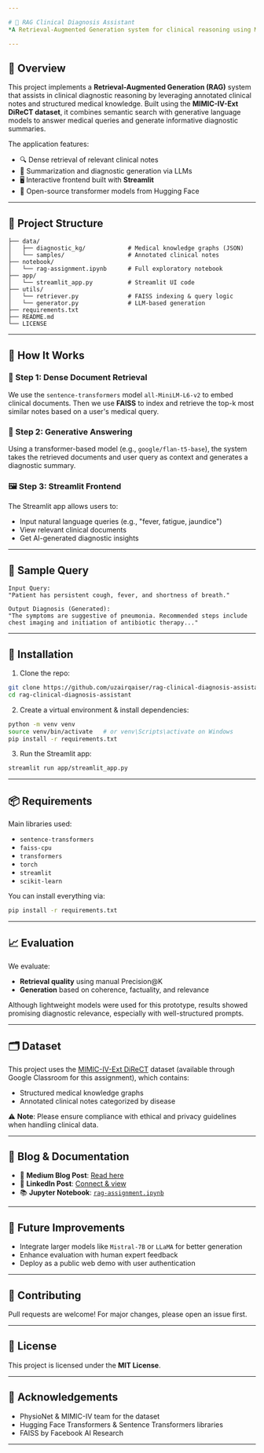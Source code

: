 ```yaml
---

# 🧠 RAG Clinical Diagnosis Assistant  
*A Retrieval-Augmented Generation system for clinical reasoning using MIMIC-IV-Ext DiReCT dataset.*

---
```


## 📌 Overview

This project implements a **Retrieval-Augmented Generation (RAG)** system that assists in clinical diagnostic reasoning by leveraging annotated clinical notes and structured medical knowledge. Built using the **MIMIC-IV-Ext DiReCT dataset**, it combines semantic search with generative language models to answer medical queries and generate informative diagnostic summaries.

The application features:
- 🔍 Dense retrieval of relevant clinical notes
- 🧾 Summarization and diagnostic generation via LLMs
- 🖥️ Interactive frontend built with **Streamlit**
- 🧠 Open-source transformer models from Hugging Face

---

## 📁 Project Structure

```
├── data/
│   ├── diagnostic_kg/            # Medical knowledge graphs (JSON)
│   └── samples/                  # Annotated clinical notes
├── notebook/
│   └── rag-assignment.ipynb      # Full exploratory notebook
├── app/
│   └── streamlit_app.py          # Streamlit UI code
├── utils/
│   └── retriever.py              # FAISS indexing & query logic
│   └── generator.py              # LLM-based generation
├── requirements.txt
├── README.md
└── LICENSE
```

---

## 🚀 How It Works

### 🔎 Step 1: Dense Document Retrieval

We use the `sentence-transformers` model `all-MiniLM-L6-v2` to embed clinical documents. Then we use **FAISS** to index and retrieve the top-k most similar notes based on a user's medical query.

### 🧠 Step 2: Generative Answering

Using a transformer-based model (e.g., `google/flan-t5-base`), the system takes the retrieved documents and user query as context and generates a diagnostic summary.

### 🖼️ Step 3: Streamlit Frontend

The Streamlit app allows users to:
- Input natural language queries (e.g., "fever, fatigue, jaundice")
- View relevant clinical documents
- Get AI-generated diagnostic insights

---

## 🧪 Sample Query

```
Input Query:
"Patient has persistent cough, fever, and shortness of breath."

Output Diagnosis (Generated):
"The symptoms are suggestive of pneumonia. Recommended steps include chest imaging and initiation of antibiotic therapy..."
```

---

## 🧰 Installation

1. Clone the repo:

```bash
git clone https://github.com/uzairqaiser/rag-clinical-diagnosis-assistant.git
cd rag-clinical-diagnosis-assistant
```

2. Create a virtual environment & install dependencies:

```bash
python -m venv venv
source venv/bin/activate   # or venv\Scripts\activate on Windows
pip install -r requirements.txt
```

3. Run the Streamlit app:

```bash
streamlit run app/streamlit_app.py
```

---

## 📦 Requirements

Main libraries used:
- `sentence-transformers`
- `faiss-cpu`
- `transformers`
- `torch`
- `streamlit`
- `scikit-learn`

You can install everything via:

```bash
pip install -r requirements.txt
```

---

## 📈 Evaluation

We evaluate:
- **Retrieval quality** using manual Precision@K
- **Generation** based on coherence, factuality, and relevance

Although lightweight models were used for this prototype, results showed promising diagnostic relevance, especially with well-structured prompts.

---

## 🗂 Dataset

This project uses the [MIMIC-IV-Ext DiReCT](https://physionet.org/content/mimic-iv/) dataset (available through Google Classroom for this assignment), which contains:
- Structured medical knowledge graphs
- Annotated clinical notes categorized by disease

⚠️ **Note**: Please ensure compliance with ethical and privacy guidelines when handling clinical data.

---

## 📄 Blog & Documentation

- 📖 **Medium Blog Post**: [Read here](https://medium.com/@uzairqaiser/comingsoon)
- 🔗 **LinkedIn Post**: [Connect & view](https://linkedin.com/in/uzair-qaiser)
- 📚 **Jupyter Notebook**: [`rag-assignment.ipynb`](notebook/rag-assignment.ipynb)

---

## 📌 Future Improvements

- Integrate larger models like `Mistral-7B` or `LLaMA` for better generation
- Enhance evaluation with human expert feedback
- Deploy as a public web demo with user authentication

---

## 🤝 Contributing

Pull requests are welcome! For major changes, please open an issue first.

---

## 📜 License

This project is licensed under the **MIT License**.

---

## 🙌 Acknowledgements

- PhysioNet & MIMIC-IV team for the dataset
- Hugging Face Transformers & Sentence Transformers libraries
- FAISS by Facebook AI Research

---
